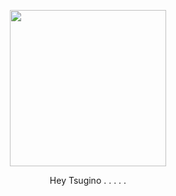 <p align="center">
  <img src="https://github.com/user-attachments/assets/ab8ff370-5472-460b-86b7-ebd743d119db"width="250">
</p>
<p align="center">
Hey Tsugino . . . . . 
</p>



